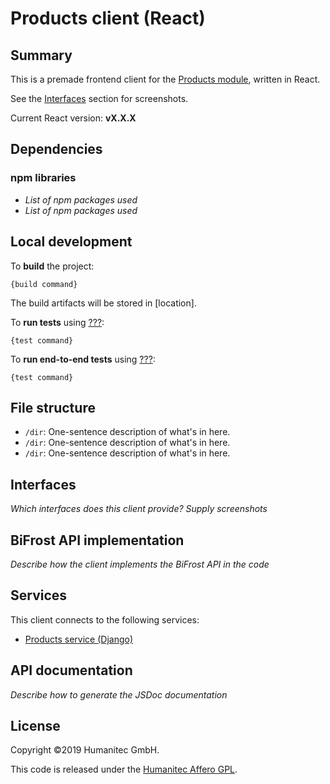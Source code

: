 # Products client (React)

## Summary

This is a premade frontend client for the [Products module](https://docs.walhall.io/marketplace/products-module), written in React.

See the [Interfaces](#interfaces) section for screenshots.

Current React version: **vX.X.X**

## Dependencies

### npm libraries

-  _List of npm packages used_
-  _List of npm packages used_

## Local development

To **build** the project: 

`{build command}`  

The build artifacts will be stored in [location].

To **run tests** using [???](???): 

`{test command}`

To **run end-to-end tests** using [???](???): 

`{test command}`

## File structure

-  `/dir`: One-sentence description of what's in here.
-  `/dir`: One-sentence description of what's in here.
-  `/dir`: One-sentence description of what's in here.

## Interfaces

_Which interfaces does this client provide? Supply screenshots_

## BiFrost API implementation

_Describe how the client implements the BiFrost API in the code_

## Services

This client connects to the following services:

-  [Products service (Django)](https://docs.walhall.io/marketplace/products-module/products-service)

## API documentation

_Describe how to generate the JSDoc documentation_

## License

Copyright &#169;2019 Humanitec GmbH.

This code is released under the [Humanitec Affero GPL](LICENSE).
